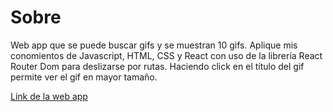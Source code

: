 # Sobre
Web app que se puede buscar gifs y se muestran 10 gifs. Aplique mis conomientos de Javascript, HTML, CSS y React con uso de la librería React Router Dom para deslizarse por rutas. Haciendo click en el título del gif permite ver el gif en mayor tamaño.
<br/>

<a href="https://gif-mania-app.netlify.app/">Link de la web app</a>
